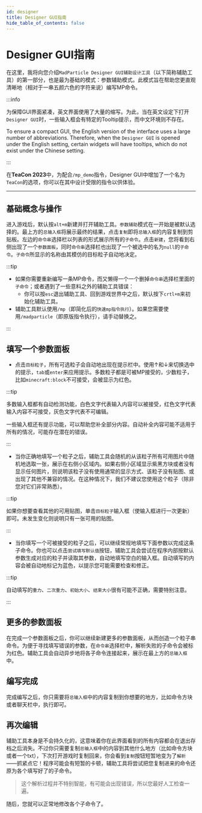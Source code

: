 ```yaml
---
id: designer
title: Designer GUI指南
hide_table_of_contents: false
---
```


# Designer GUI指南

在这里，我将向您介绍`MadParticle Designer GUI辅助设计工具`（以下简称辅助工具）的第一部分，也是最为基础的模式：参数辅助模式。此模式旨在帮助您更直观清晰地（相对于一串五颜六色的字符来说）编写MP命令。

:::info

为保障GUI界面紧凑，英文界面使用了大量的缩写。为此，当在英文设定下打开`Designer GUI`时，一些输入框会有特定的Tooltip提示，而中文环境则不存在。

To ensure a compact GUI, the English version of the interface uses a large number of abbreviations. Therefore, when the `Designer GUI` is opened under the English setting, certain widgets will have tooltips, which do not exist under the Chinese setting.

:::

<div style={{
    backgroundColor: 'transparent',
    border: '3px solid #f07020',
    borderRadius: '1rem',
    padding: '1rem',
    color: '#f07020'
  }}>
<div>

在**TeaCon 2023**中，为配合`/mp_demo`指令，Designer GUI中增加了一个名为`TeaCon`的选项，你可以在其中设计受限的指令以供体验。
</div>
</div>

---

## 基础概念与操作

进入游戏后，默认按`alt+m`新建并打开辅助工具。`参数辅助`模式在一开始是被默认选择的。最上方的`总输入框`将展示最终的结果，点击`复制`即将`总输入框`的内容复制到剪贴板。左边的`命令串`选择栏以列表的形式展示所有的`子命令`。点击`新建`，您将看到右侧出现了一个`参数面板`，同时`命令串`选择栏也出现了一个被选中的名为`null`的`子命令`。`子命令`所显示的名称由其模仿的目标粒子自动地决定。

:::tip

- 如果你需要重新编写一条MP命令，而又懒得一个一个删掉`命令串`选择栏里面的`子命令`；或者遇到了一些意料之外的辅助工具错误：
    - 你可以按`esc`退出辅助工具、回到游戏世界中之后，默认按下`crtl+m`来初始化辅助工具。
- 辅助工具默认使用`/mp`（即简化后的`快速mp指令执行`）。如果您需要使用`/madparticle`（即原版指令执行），请手动替换之。

:::



## 填写一个参数面板

- 点击`目标粒子`，所有可选粒子会自动地出现在提示栏中。使用↑和↓来切换选中的提示，`tab`或`enter`来应用提示。多数粒子都是可被MP接受的，少数粒子，比如`minecraft:block`不可接受，会被显示为红色。

:::tip

多数输入框都有自动检测功能，白色文字代表输入内容可以被接受，红色文字代表输入内容不可接受，灰色文字代表不可编辑。

一些输入框还有提示功能，可以帮助您补全部分内容。自动补全内容可能不适用于所有的情况，可能存在潜在的错误。

:::

- 当你正确地填写一个粒子之后，辅助工具会随机的从该粒子所有可用图片中随机地选取一张，展示在右侧小区域内。如果右侧小区域显示紫黑方块或者没有显示任何图片，则说明该粒子没有使用通常的显示方式、该粒子没有贴图、或出现了其他不兼容的情况。在这种情况下，我们不建议您使用这个粒子（除非您对它们非常熟悉）。

:::tip

如果你想要查看其他的可用贴图，单击`目标粒子`输入框（使输入框进行一次更新）即可。未发生变化则说明只有一张可用的贴图。

:::

- 当你填写一个可被接受的粒子之后，可以继续常规地填写下面参数以完成这条子命令。你也可以点击`尝试填写默认值`按钮，辅助工具会尝试在程序内部按默认参数生成对应的粒子并读取其参数，自动地填写空白的输入框。自动填写的内容会被自动地标记为蓝色，以提示您可能需要检查和修正。

:::tip

自动填写的`重力`、`二次重力`、`初始大小`、`结束大小`很有可能不正确，需要特别注意。

:::

## 更多的参数面板

在完成一个参数面板之后，你可以继续新建更多的参数面板，从而创造一个粒子串命令。为便于寻找填写错误的参数，在`命令串`选择栏中，解析失败的子命令会被标为红色。辅助工具会自动异步地将各子命令连接起来，展示在最上方的`总输入框`中。

## 编写完成

完成编写之后，你只需要将`总输入框`中的内容复制到你想要的地方，比如命令方块或者聊天栏中，执行即可。

## 再次编辑

辅助工具本身是不会持久化的，这意味着你在此界面看到的所有内容都会在退出存档之后消失。不过你只需要复制`总输入框`中的内容到其他什么地方（比如命令方块或者一个txt），下次打开游戏时复制回来，你会看到`复制`按钮短暂地变为了`解析`——抓紧点它！程序可能会有短暂的卡顿，辅助工具将尝试把您复制进来的命令还原为各个填写好了的子命令。

> 这个解析过程并不特别智能，有可能会出现错误，所以您最好人工检查一遍。

随后，您就可以正常地修改各个子命令了。
